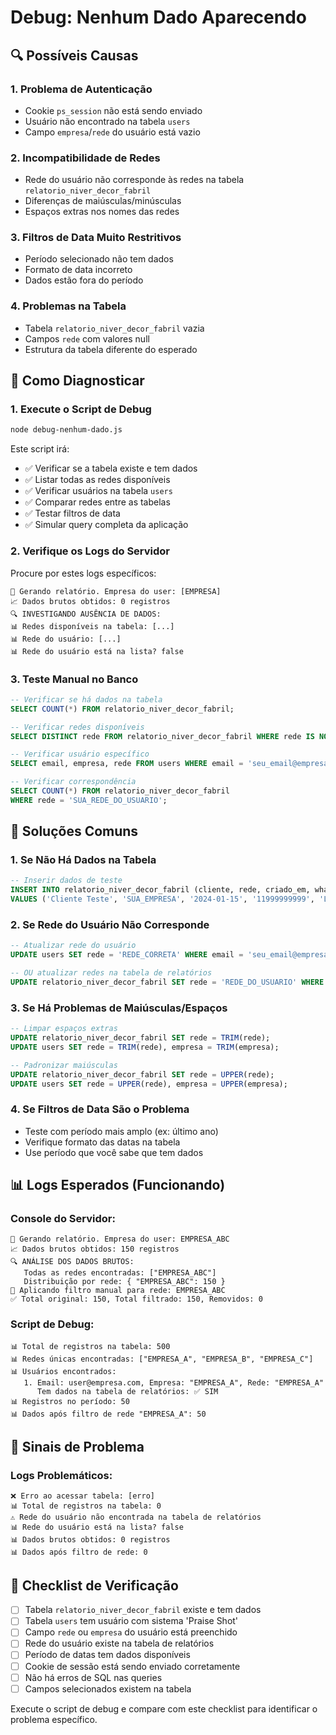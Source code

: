 # Debug: Nenhum Dado Aparecendo

## 🔍 Possíveis Causas

### 1. **Problema de Autenticação**
- Cookie `ps_session` não está sendo enviado
- Usuário não encontrado na tabela `users`
- Campo `empresa`/`rede` do usuário está vazio

### 2. **Incompatibilidade de Redes**
- Rede do usuário não corresponde às redes na tabela `relatorio_niver_decor_fabril`
- Diferenças de maiúsculas/minúsculas
- Espaços extras nos nomes das redes

### 3. **Filtros de Data Muito Restritivos**
- Período selecionado não tem dados
- Formato de data incorreto
- Dados estão fora do período

### 4. **Problemas na Tabela**
- Tabela `relatorio_niver_decor_fabril` vazia
- Campos `rede` com valores null
- Estrutura da tabela diferente do esperado

## 🧪 Como Diagnosticar

### 1. **Execute o Script de Debug**
```bash
node debug-nenhum-dado.js
```

Este script irá:
- ✅ Verificar se a tabela existe e tem dados
- ✅ Listar todas as redes disponíveis
- ✅ Verificar usuários na tabela `users`
- ✅ Comparar redes entre as tabelas
- ✅ Testar filtros de data
- ✅ Simular query completa da aplicação

### 2. **Verifique os Logs do Servidor**
Procure por estes logs específicos:
```
🎯 Gerando relatório. Empresa do user: [EMPRESA]
📈 Dados brutos obtidos: 0 registros
🔍 INVESTIGANDO AUSÊNCIA DE DADOS:
📊 Redes disponíveis na tabela: [...]
📊 Rede do usuário: [...]
📊 Rede do usuário está na lista? false
```

### 3. **Teste Manual no Banco**
```sql
-- Verificar se há dados na tabela
SELECT COUNT(*) FROM relatorio_niver_decor_fabril;

-- Verificar redes disponíveis
SELECT DISTINCT rede FROM relatorio_niver_decor_fabril WHERE rede IS NOT NULL;

-- Verificar usuário específico
SELECT email, empresa, rede FROM users WHERE email = 'seu_email@empresa.com';

-- Verificar correspondência
SELECT COUNT(*) FROM relatorio_niver_decor_fabril 
WHERE rede = 'SUA_REDE_DO_USUARIO';
```

## 🔧 Soluções Comuns

### 1. **Se Não Há Dados na Tabela**
```sql
-- Inserir dados de teste
INSERT INTO relatorio_niver_decor_fabril (cliente, rede, criado_em, whatsApp, loja)
VALUES ('Cliente Teste', 'SUA_EMPRESA', '2024-01-15', '11999999999', 'Loja 1');
```

### 2. **Se Rede do Usuário Não Corresponde**
```sql
-- Atualizar rede do usuário
UPDATE users SET rede = 'REDE_CORRETA' WHERE email = 'seu_email@empresa.com';

-- OU atualizar redes na tabela de relatórios
UPDATE relatorio_niver_decor_fabril SET rede = 'REDE_DO_USUARIO' WHERE rede = 'REDE_ANTIGA';
```

### 3. **Se Há Problemas de Maiúsculas/Espaços**
```sql
-- Limpar espaços extras
UPDATE relatorio_niver_decor_fabril SET rede = TRIM(rede);
UPDATE users SET rede = TRIM(rede), empresa = TRIM(empresa);

-- Padronizar maiúsculas
UPDATE relatorio_niver_decor_fabril SET rede = UPPER(rede);
UPDATE users SET rede = UPPER(rede), empresa = UPPER(empresa);
```

### 4. **Se Filtros de Data São o Problema**
- Teste com período mais amplo (ex: último ano)
- Verifique formato das datas na tabela
- Use período que você sabe que tem dados

## 📊 Logs Esperados (Funcionando)

### Console do Servidor:
```
🎯 Gerando relatório. Empresa do user: EMPRESA_ABC
📈 Dados brutos obtidos: 150 registros
🔍 ANÁLISE DOS DADOS BRUTOS:
   Todas as redes encontradas: ["EMPRESA_ABC"]
   Distribuição por rede: { "EMPRESA_ABC": 150 }
🎯 Aplicando filtro manual para rede: EMPRESA_ABC
✅ Total original: 150, Total filtrado: 150, Removidos: 0
```

### Script de Debug:
```
📊 Total de registros na tabela: 500
📊 Redes únicas encontradas: ["EMPRESA_A", "EMPRESA_B", "EMPRESA_C"]
📊 Usuários encontrados:
   1. Email: user@empresa.com, Empresa: "EMPRESA_A", Rede: "EMPRESA_A"
      Tem dados na tabela de relatórios: ✅ SIM
📊 Registros no período: 50
📊 Dados após filtro de rede "EMPRESA_A": 50
```

## 🚨 Sinais de Problema

### Logs Problemáticos:
```
❌ Erro ao acessar tabela: [erro]
📊 Total de registros na tabela: 0
⚠️ Rede do usuário não encontrada na tabela de relatórios
📊 Rede do usuário está na lista? false
📊 Dados brutos obtidos: 0 registros
📊 Dados após filtro de rede: 0
```

## 🎯 Checklist de Verificação

- [ ] Tabela `relatorio_niver_decor_fabril` existe e tem dados
- [ ] Tabela `users` tem usuário com sistema 'Praise Shot'
- [ ] Campo `rede` ou `empresa` do usuário está preenchido
- [ ] Rede do usuário existe na tabela de relatórios
- [ ] Período de datas tem dados disponíveis
- [ ] Cookie de sessão está sendo enviado corretamente
- [ ] Não há erros de SQL nas queries
- [ ] Campos selecionados existem na tabela

Execute o script de debug e compare com este checklist para identificar o problema específico.
